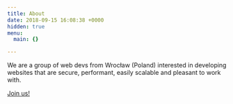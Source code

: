 ```yaml
---
title: About
date: 2018-09-15 16:08:38 +0000
hidden: true
menu:
  main: {}

---
```

We are a group of web devs from Wrocław (Poland) interested in developing websites that are secure, performant, easily scalable and pleasant to work with.

[Join us!](https://www.meetup.com/JAMStack-Wroclaw/)